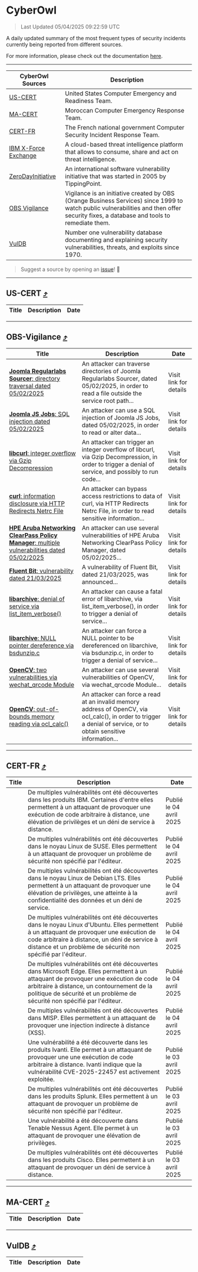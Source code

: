
 <div id='top'></div>

# CyberOwl

 > Last Updated 05/04/2025 09:22:59 UTC
 
 A daily updated summary of the most frequent types of security incidents currently being reported from different sources.
 
 For more information, please check out the documentation [here](./docs/README.md).
 
 ---
 |CyberOwl Sources|Description|
 |---|---|
 |[US-CERT](#us-cert-arrow_heading_up)|United States Computer Emergency and Readiness Team.|
 |[MA-CERT](#ma-cert-arrow_heading_up)|Moroccan Computer Emergency Response Team.|
 |[CERT-FR](#cert-fr-arrow_heading_up)|The French national government Computer Security Incident Response Team.|
 |[IBM X-Force Exchange](#ibmcloud-arrow_heading_up)|A cloud-based threat intelligence platform that allows to consume, share and act on threat intelligence.|
 |[ZeroDayInitiative](#zerodayinitiative-arrow_heading_up)|An international software vulnerability initiative that was started in 2005 by TippingPoint.|
 |[OBS Vigilance](#obs-vigilance-arrow_heading_up)|Vigilance is an initiative created by OBS (Orange Business Services) since 1999 to watch public vulnerabilities and then offer security fixes, a database and tools to remediate them.|
 |[VulDB](#vuldb-arrow_heading_up)|Number one vulnerability database documenting and explaining security vulnerabilities, threats, and exploits since 1970.|
 
 > Suggest a source by opening an [issue](https://github.com/karimhabush/cyberowl/issues)! :raised_hands:
 ---

## US-CERT [:arrow_heading_up:](#cyberowl)

 |Title|Description|Date|
 |---|---|---|
 
 ---

## OBS-Vigilance [:arrow_heading_up:](#cyberowl)

 |Title|Description|Date|
 |---|---|---|
 |[<a href="https://vigilance.fr/vulnerability/Joomla-Regularlabs-Sourcer-directory-traversal-dated-05-02-2025-46286" class="noirorange"><b>Joomla Regularlabs Sourcer</b>: directory traversal dated 05/02/2025</a>](https://vigilance.fr/vulnerability/Joomla-Regularlabs-Sourcer-directory-traversal-dated-05-02-2025-46286)|An attacker can traverse directories of Joomla Regularlabs Sourcer, dated 05/02/2025, in order to read a file outside the service root path...|Visit link for details|
 |[<a href="https://vigilance.fr/vulnerability/Joomla-JS-Jobs-SQL-injection-dated-05-02-2025-46285" class="noirorange"><b>Joomla JS Jobs</b>: SQL injection dated 05/02/2025</a>](https://vigilance.fr/vulnerability/Joomla-JS-Jobs-SQL-injection-dated-05-02-2025-46285)|An attacker can use a SQL injection of Joomla JS Jobs, dated 05/02/2025, in order to read or alter data...|Visit link for details|
 |[<a href="https://vigilance.fr/vulnerability/libcurl-integer-overflow-via-Gzip-Decompression-46284" class="noirorange"><b>libcurl</b>: integer overflow via Gzip Decompression</a>](https://vigilance.fr/vulnerability/libcurl-integer-overflow-via-Gzip-Decompression-46284)|An attacker can trigger an integer overflow of libcurl, via Gzip Decompression, in order to trigger a denial of service, and possibly to run code...|Visit link for details|
 |[<a href="https://vigilance.fr/vulnerability/curl-information-disclosure-via-HTTP-Redirects-Netrc-File-46282" class="noirorange"><b>curl</b>: information disclosure via HTTP Redirects Netrc File</a>](https://vigilance.fr/vulnerability/curl-information-disclosure-via-HTTP-Redirects-Netrc-File-46282)|An attacker can bypass access restrictions to data of curl, via HTTP Redirects Netrc File, in order to read sensitive information...|Visit link for details|
 |[<a href="https://vigilance.fr/vulnerability/HPE-Aruba-Networking-ClearPass-Policy-Manager-multiple-vulnerabilities-dated-05-02-2025-46281" class="noirorange"><b>HPE Aruba Networking ClearPass Policy Manager</b>: multiple vulnerabilities dated 05/02/2025</a>](https://vigilance.fr/vulnerability/HPE-Aruba-Networking-ClearPass-Policy-Manager-multiple-vulnerabilities-dated-05-02-2025-46281)|An attacker can use several vulnerabilities of HPE Aruba Networking ClearPass Policy Manager, dated 05/02/2025...|Visit link for details|
 |[<a href="https://vigilance.fr/vulnerability/Fluent-Bit-vulnerability-dated-21-03-2025-46645" class="noirorange"><b>Fluent Bit</b>: vulnerability dated 21/03/2025</a>](https://vigilance.fr/vulnerability/Fluent-Bit-vulnerability-dated-21-03-2025-46645)|A vulnerability of Fluent Bit, dated 21/03/2025, was announced...|Visit link for details|
 |[<a href="https://vigilance.fr/vulnerability/libarchive-denial-of-service-via-list-item-verbose-46644" class="noirorange"><b>libarchive</b>: denial of service via list_item_verbose()</a>](https://vigilance.fr/vulnerability/libarchive-denial-of-service-via-list-item-verbose-46644)|An attacker can cause a fatal error of libarchive, via list_item_verbose(), in order to trigger a denial of service...|Visit link for details|
 |[<a href="https://vigilance.fr/vulnerability/libarchive-NULL-pointer-dereference-via-bsdunzip-c-46643" class="noirorange"><b>libarchive</b>: NULL pointer dereference via bsdunzip.c</a>](https://vigilance.fr/vulnerability/libarchive-NULL-pointer-dereference-via-bsdunzip-c-46643)|An attacker can force a NULL pointer to be dereferenced on libarchive, via bsdunzip.c, in order to trigger a denial of service...|Visit link for details|
 |[<a href="https://vigilance.fr/vulnerability/OpenCV-two-vulnerabilities-via-wechat-qrcode-Module-46277" class="noirorange"><b>OpenCV</b>: two vulnerabilities via wechat_qrcode Module</a>](https://vigilance.fr/vulnerability/OpenCV-two-vulnerabilities-via-wechat-qrcode-Module-46277)|An attacker can use several vulnerabilities of OpenCV, via wechat_qrcode Module...|Visit link for details|
 |[<a href="https://vigilance.fr/vulnerability/OpenCV-out-of-bounds-memory-reading-via-ocl-calc-46276" class="noirorange"><b>OpenCV</b>: out-of-bounds memory reading via ocl_calc()</a>](https://vigilance.fr/vulnerability/OpenCV-out-of-bounds-memory-reading-via-ocl-calc-46276)|An attacker can force a read at an invalid memory address of OpenCV, via ocl_calc(), in order to trigger a denial of service, or to obtain sensitive information...|Visit link for details|
 
 ---

## CERT-FR [:arrow_heading_up:](#cyberowl)

 |Title|Description|Date|
 |---|---|---|
 |[](https://www.cert.ssi.gouv.fr/avis/CERTFR-2025-AVI-0279/)|De multiples vulnérabilités ont été découvertes dans les produits IBM. Certaines d'entre elles permettent à un attaquant de provoquer une exécution de code arbitraire à distance, une élévation de privilèges et un déni de service à distance.|Publié le 04 avril 2025|
 |[](https://www.cert.ssi.gouv.fr/avis/CERTFR-2025-AVI-0278/)|De multiples vulnérabilités ont été découvertes dans le noyau Linux de SUSE. Elles permettent à un attaquant de provoquer un problème de sécurité non spécifié par l'éditeur.|Publié le 04 avril 2025|
 |[](https://www.cert.ssi.gouv.fr/avis/CERTFR-2025-AVI-0277/)|De multiples vulnérabilités ont été découvertes dans le noyau Linux de Debian LTS. Elles permettent à un attaquant de provoquer une élévation de privilèges, une atteinte à la confidentialité des données et un déni de service.|Publié le 04 avril 2025|
 |[](https://www.cert.ssi.gouv.fr/avis/CERTFR-2025-AVI-0276/)|De multiples vulnérabilités ont été découvertes dans le noyau Linux d'Ubuntu. Elles permettent à un attaquant de provoquer une exécution de code arbitraire à distance, un déni de service à distance et un problème de sécurité non spécifié par l'éditeur.|Publié le 04 avril 2025|
 |[](https://www.cert.ssi.gouv.fr/avis/CERTFR-2025-AVI-0275/)|De multiples vulnérabilités ont été découvertes dans Microsoft Edge. Elles permettent à un attaquant de provoquer une exécution de code arbitraire à distance, un contournement de la politique de sécurité et un problème de sécurité non spécifié par l'éditeur.|Publié le 04 avril 2025|
 |[](https://www.cert.ssi.gouv.fr/avis/CERTFR-2025-AVI-0274/)|De multiples vulnérabilités ont été découvertes dans MISP. Elles permettent à un attaquant de provoquer une injection indirecte à distance (XSS).|Publié le 04 avril 2025|
 |[](https://www.cert.ssi.gouv.fr/avis/CERTFR-2025-AVI-0273/)|Une vulnérabilité a été découverte dans les produits Ivanti. Elle permet à un attaquant de provoquer une une exécution de code arbitraire à distance. Ivanti indique que la vulnérabilité CVE-2025-22457 est activement exploitée.|Publié le 03 avril 2025|
 |[](https://www.cert.ssi.gouv.fr/avis/CERTFR-2025-AVI-0272/)|De multiples vulnérabilités ont été découvertes dans les produits Splunk. Elles permettent à un attaquant de provoquer un problème de sécurité non spécifié par l'éditeur.|Publié le 03 avril 2025|
 |[](https://www.cert.ssi.gouv.fr/avis/CERTFR-2025-AVI-0271/)|Une vulnérabilité a été découverte dans Tenable Nessus Agent. Elle permet à un attaquant de provoquer une élévation de privilèges.|Publié le 03 avril 2025|
 |[](https://www.cert.ssi.gouv.fr/avis/CERTFR-2025-AVI-0270/)|De multiples vulnérabilités ont été découvertes dans les produits Cisco. Elles permettent à un attaquant de provoquer un déni de service à distance.|Publié le 03 avril 2025|
 
 ---

## MA-CERT [:arrow_heading_up:](#cyberowl)

 |Title|Description|Date|
 |---|---|---|
 
 ---

## VulDB [:arrow_heading_up:](#cyberowl)

 |Title|Description|Date|
 |---|---|---|
 